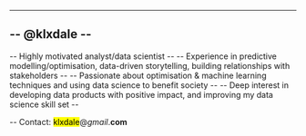 --------------
-- @klxdale --
--------------

-- Highly motivated analyst/data scientist --
-- Experience in predictive modelling/optimisation, data-driven storytelling, building relationships with stakeholders --
-- Passionate about optimisation & machine learning techniques and using data science to benefit society --
-- Deep interest in developing data products with positive impact,  and improving my data science skill set --

-- Contact: <mark><span>klxdale</span></mark>@<i>gmail</i>.<b>com</b> 




